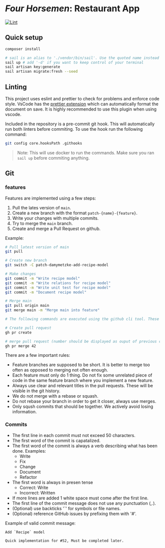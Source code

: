# _Four Horsemen_: Restaurant App

[![Lint](https://github.com/TheRealSpectrum/four-horsemen-restaurant/actions/workflows/lint.yml/badge.svg)](https://github.com/TheRealSpectrum/four-horsemen-restaurant/actions/workflows/lint.yml)

## Quick setup

```bash
composer install

# sail is an alias to './vendor/bin/sail'. Use the quoted name instead if you don't know what that means.
sail up # add '-d' if you want to keep control of your terminal
sail artisan key:generate
sail artisan migrate:fresh --seed
```

## Linting

This project uses eslint and prettier to check for problems and enforce code style.
VsCode has the [prettier extension](https://marketplace.visualstudio.com/items?itemName=esbenp.prettier-vscode) which can automatically format the document on save.
It is highly recommended to use this plugin when using vscode.

Included in the repository is a pre-commit git hook.
This will automatically run both linters before commiting.
To use the hook run the following command:

```bash
git config core.hooksPath .githooks
```

> Note:
> This will use docker to run the commands.
> Make sure you ran `sail up` before commiting anything.

## Git

### features

Features are implemented using a few steps:

1. Pull the lates version of `main`.
2. Create a new branch with the format `patch-{name}-{feature}`.
3. Write your changes with multiple commits.
4. Try to merge the `main` branch.
5. Create and merge a Pull Request on github.

Example:

```bash
# Pull latest version of main
git pull

# Create new branch
git switch -C patch-damymetzke-add-recipe-model

# Make changes
git commit -m "Write recipe model"
git commit -m "Write relations for recipe model"
git commit -m "Write unit test for recipe model"
git commit -m "Document recipe model"

# Merge main
git pull origin main
git merge main -m "Merge main into feature"

# The following commands are executed using the github cli tool. These steps also be taken graphically on github.com

# Create pull request
gh pr create

# merge pull request (number should be displayed as ouput of previous command)
gh pr merge 42
```

There are a few important rules:

-   Feature branches are supposed to be short. It is better to merge too often as opposed to merging not often enough.
-   Each feature must only do 1 thing. Do not fix some unrelated piece of code in the same feature branch where you implement a new feature.
-   Always use clear and relevant titles in the pull requests. These will be visible in the git history.
-   We do not merge with a rebase or squash.
-   Do not rebase your branch in order to get it closer, always use merges.
-   Only sqush commits that should be together. We actively avoid losing information.

### Commits

-   The first line in each commit must not exceed 50 characters.
-   The first word of the commit is capatalized.
-   The first word of the commit is always a verb describing what has been done. Examples:
    -   Write
    -   Fix
    -   Change
    -   Document
    -   Refactor
-   The first word is always in presen tense
    -   Correct: Write
    -   Incorrect: Written
-   If more lines are added 1 white space must come after the first line.
-   The first line of the commit message does not use any punctuation (,.).
-   (Optional) use backticks '`' for symbols or file names.
-   (Optional) reference GitHub issues by prefixing them with '#'.

Example of valid commit message:

```git-commit
Add `Recipe` model

Quick implementation for #52, Must be completed later.
```
